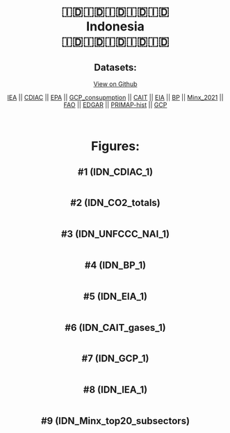 
<center>
<h1 align="center">
🇮🇩🇮🇩🇮🇩🇮🇩🇮🇩
<br>
Indonesia
<br>
🇮🇩🇮🇩🇮🇩🇮🇩🇮🇩
</h1>
<h2>Datasets:</h2>
<p><a href="https://github.com/dquintani/GreenhouseData/tree/master/country_data/IDN_Indonesia/data">View on Github</a>
<br></p><p><a href="data/IDN_IEA.csv">IEA</a> || <a href="data/IDN_CDIAC.csv">CDIAC</a> || <a href="data/IDN_EPA.csv">EPA</a> || <a href="data/IDN_GCP_consupmption.csv">GCP_consupmption</a> || <a href="data/IDN_CAIT.csv">CAIT</a> || <a href="data/IDN_EIA.csv">EIA</a> || <a href="data/IDN_BP.csv">BP</a> || <a href="data/IDN_Minx_2021.csv">Minx_2021</a> || <a href="data/IDN_FAO.csv">FAO</a> || <a href="data/IDN_EDGAR.csv">EDGAR</a> || <a href="data/IDN_PRIMAP-hist.csv">PRIMAP-hist</a> || <a href="data/IDN_GCP.csv">GCP</a></p><p><br></p>
<h1>Figures:</h1><h2>#1 (IDN_CDIAC_1)</h2>
<p><img alt="" src="figures/IDN_CDIAC_1.png" /></p><h2>#2 (IDN_CO2_totals)</h2>
<p><img alt="" src="figures/IDN_CO2_totals.png" /></p><h2>#3 (IDN_UNFCCC_NAI_1)</h2>
<p><img alt="" src="figures/IDN_UNFCCC_NAI_1.png" /></p><h2>#4 (IDN_BP_1)</h2>
<p><img alt="" src="figures/IDN_BP_1.png" /></p><h2>#5 (IDN_EIA_1)</h2>
<p><img alt="" src="figures/IDN_EIA_1.png" /></p><h2>#6 (IDN_CAIT_gases_1)</h2>
<p><img alt="" src="figures/IDN_CAIT_gases_1.png" /></p><h2>#7 (IDN_GCP_1)</h2>
<p><img alt="" src="figures/IDN_GCP_1.png" /></p><h2>#8 (IDN_IEA_1)</h2>
<p><img alt="" src="figures/IDN_IEA_1.png" /></p><h2>#9 (IDN_Minx_top20_subsectors)</h2>
<p><img alt="" src="figures/IDN_Minx_top20_subsectors.png" /></p>